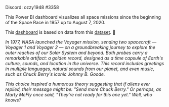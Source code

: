 Discord: ozzy1948 #3358

This Power BI dashboard visualizes all space missions since the beginning of the Space Race in 1957 up to August 7, 2020.

This [dashboard](https://github.com/AndreaMaratova/space_missions/blob/main/space_missions.pbix) is based on data from this [dataset](https://www.kaggle.com/datasets/agirlcoding/all-space-missions-from-1957). 🚀

_In 1977, NASA launched the Voyager mission, sending two spacecraft — Voyager 1 and Voyager 2 — on a groundbreaking journey to explore the outer reaches of our Solar System and beyond. Both probes carry a remarkable artifact: a golden record, designed as a time capsule of Earth's culture, sounds, and location in the universe. This record includes greetings in multiple languages, natural sounds from our planet, and even music, such as Chuck Berry's iconic Johnny B. Goode._

_This choice inspired a humorous theory suggesting that if aliens ever replied, their message might be: "Send more Chuck Berry." Or perhaps, as Marty McFly once said, "They’re not ready for this one yet." Well, who knows?_




